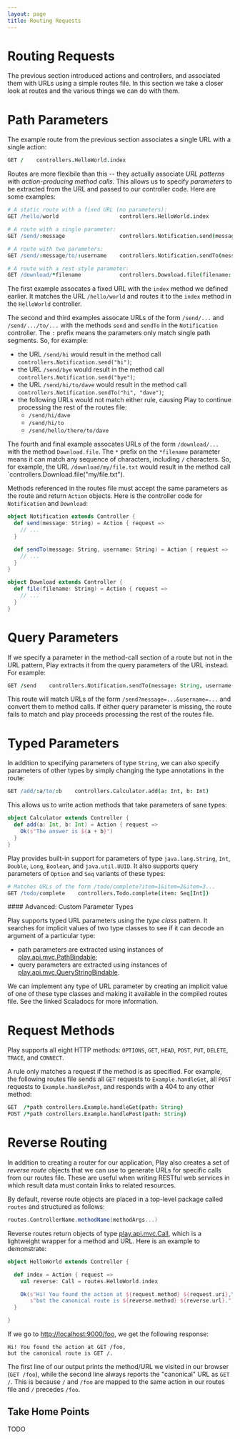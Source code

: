 ```yaml
---
layout: page
title: Routing Requests
---
```


# Routing Requests

The previous section introduced actions and controllers, and associated them with URLs using a simple routes file. In this section we take a closer look at routes and the various things we can do with them.

# Path Parameters

The example route from the previous section associates a single URL with a single action:

~~~ coffee
GET /    controllers.HelloWorld.index
~~~

Routes are more flexibile than this -- they actually associate *URL patterns* with *action-producing method calls*. This allows us to specify *parameters* to be extracted from the URL and passed to our controller code. Here are some examples:

~~~ coffee
# A static route with a fixed URL (no parameters):
GET /hello/world                   controllers.HelloWorld.index

# A route with a single parameter:
GET /send/:message                 controllers.Notification.send(message: String)

# A route with two parameters:
GET /send/:message/to/:username    controllers.Notification.sendTo(message: String, username: String)

# A route with a rest-style parameter:
GET /download/*filename            controllers.Download.file(filename: String)
~~~

The first example assocates a fixed URL with the `index` method we defined earlier. It matches the URL `/hello/world` and routes it to the `index` method in the `HelloWorld` controller.

The second and third examples assocate URLs of the form `/send/...` and `/send/.../to/...` with the methods `send` and `sendTo` in the `Notification` controller. The `:` prefix means the parameters only match single path segments. So, for example:

 - the URL `/send/hi` would result in the method call `controllers.Notification.send("hi")`;
 - the URL `/send/bye` would result in the method call `controllers.Notification.send("bye")`;
 - the URL `/send/hi/to/dave` would result in the method call `controllers.Notification.sendTo("hi", "dave")`;
 - the following URLs would not match either rule, causing Play to continue processing the rest of the routes file:
    - `/send/hi/dave`
    - `/send/hi/to`
    - `/send/hello/there/to/dave`

The fourth and final example assocates URLs of the form `/download/...` with the method `Download.file`. The `*` prefix on the `*filename` parameter means it can match any sequence of characters, including `/` characters. So, for example, the URL `/download/my/file.txt` would result in the method call `controllers.Download.file("my/file.txt").

Methods referenced in the routes file must accept the same parameters as the route and return `Action` objects. Here is the controller code for `Notification` and `Download`:

~~~ scala
object Notification extends Controller {
  def send(message: String) = Action { request =>
    // ...
  }

  def sendTo(message: String, username: String) = Action { request =>
    // ...
  }
}

object Download extends Controller {
  def file(filename: String) = Action { request =>
    // ...
  }
}
~~~

# Query Parameters

If we specify a parameter in the method-call section of a route but not in the URL pattern, Play extracts it from the query parameters of the URL instead. For example:

~~~ coffee
GET /send    controllers.Notification.sendTo(message: String, username: String)
~~~

This route will match URLs of the form `/send?message=...&username=...` and convert them to method calls. If either query parameter is missing, the route fails to match and play proceeds processing the rest of the routes file.

# Typed Parameters

In addition to specifying parameters of type `String`, we can also specify parameters of other types by simply changing the type annotations in the route:

~~~ coffee
GET /add/:a/to/:b    controllers.Calculator.add(a: Int, b: Int)
~~~

This allows us to write action methods that take parameters of sane types:

~~~ scala
object Calculator extends Controller {
  def add(a: Int, b: Int) = Action { request =>
    Ok(s"The answer is ${a + b}")
  }
}
~~~

Play provides built-in support for parameters of type `java.lang.String`, `Int`, `Double`, `Long`, `Boolean`, and `java.util.UUID`. It also supports query parameters of `Option` and `Seq` variants of these types:

~~~ coffee
# Matches URLs of the form /todo/complete?item=1&item=2&item=3...
GET /todo/complete    controllers.Todo.complete(item: Seq[Int])
~~~

<div class="callout callout-info">
#### Advanced: Custom Parameter Types

Play supports typed URL parameters using the *type class* pattern. It searches for implicit values of two type classes to see if it can decode an argument of a particular type:

 - path parameters are extracted using instances of [play.api.mvc.PathBindable];
 - query parameters are extracted using instances of [play.api.mvc.QueryStringBindable].

We can implement any type of URL parameter by creating an implicit value of one of these type classes and making it available in the compiled routes file. See the linked Scaladocs for more information.

[play.api.mvc.PathBindable]:        https://www.playframework.com/documentation/2.3.x/api/scala/index.html#play.api.mvc.PathBindable
[play.api.mvc.QueryStringBindable]: https://www.playframework.com/documentation/2.3.x/api/scala/index.html#play.api.mvc.QueryStringBindable
</div>

# Request Methods

Play supports all eight HTTP methods: `OPTIONS`, `GET`, `HEAD`, `POST`, `PUT`, `DELETE`, `TRACE`, and `CONNECT`.

A rule only matches a request if the method is as specified. For example, the following routes file sends all `GET` requests to `Example.handleGet`, all `POST` requests to `Example.handlePost`, and responds with a 404 to any other method:

~~~ coffee
GET  /*path controllers.Example.handleGet(path: String)
POST /*path controllers.Example.handlePost(path: String)
~~~

# Reverse Routing

In addition to creating a router for our application, Play also creates a set of *reverse route* objects that we can use to generate URLs for specific calls from our routes file. These are useful when writing RESTful web services in which result data must contain links to related resources.

By default, reverse route objects are placed in a top-level package called `routes` and structured as follows:

~~~ scala
routes.ControllerName.methodName(methodArgs...)
~~~

Reverse routes return objects of type [play.api.mvc.Call], which is a lightweight wrapper for a method and URL. Here is an example to demonstrate:

~~~ scala
object HelloWorld extends Controller {

  def index = Action { request =>
    val reverse: Call = routes.HelloWorld.index

    Ok(s"Hi! You found the action at ${request.method} ${request.uri},\n" +
       s"but the canonical route is ${reverse.method} ${reverse.url}.")
  }

}
~~~

If we go to [http://localhost:9000/foo](), we get the following response:

~~~
Hi! You found the action at GET /foo,
but the canonical route is GET /.
~~~

The first line of our output prints the method/URL we visited in our browser (`GET /foo`), while the second line always reports the "canonical" URL as `GET /`. This is because `/` and `/foo` are mapped to the same action in our routes file and `/` precedes `/foo`.

[play.api.mvc.Call]: https://www.playframework.com/documentation/2.3.x/api/scala/index.html#play.api.mvc.Call

## Take Home Points

TODO